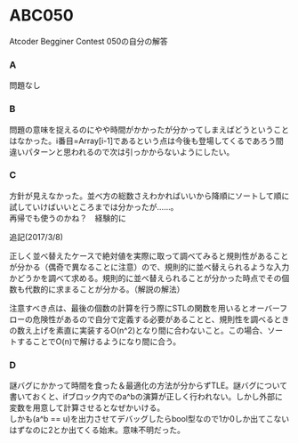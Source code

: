 # ABC050
Atcoder Begginer Contest 050の自分の解答

<h3>A</h3>問題なし
<h3>B</h3>問題の意味を捉えるのにやや時間がかかったが分かってしまえばどうということはなかった。i番目=Array[i-1]であるという点は今後も登場してくるであろう間違いパターンと思われるので次は引っかからないようにしたい。
<h3>C</h3>
方針が見えなかった。並べ方の総数さえわかればいいから降順にソートして順に試していけばいいところまでは分かったが……。<br>再帰でも使うのかね？　経験的に

追記(2017/3/8)

正しく並べ替えたケースで絶対値を実際に取って調べてみると規則性があることが分かる（偶奇で異なることに注意）ので、規則的に並べ替えられるような入力かどうかを調べて求める。規則的に並べ替えられることが分かった時点でその個数も代数的に求まることが分かる。（解説の解法）

注意すべき点は、最後の個数の計算を行う際にSTLの関数を用いるとオーバーフローの危険性があるので自分で定義する必要があることと、規則性を調べるときの数え上げを素直に実装するO(n^2)となり間に合わないこと。この場合、ソートすることでO(n)で解けるようになり間に合う。
<h3>D</h3>
謎バグにかかって時間を食った＆最適化の方法が分からずTLE。謎バグについて書いておくと、ifブロック内でのa^bの演算が正しく行われない。しかし外部に変数を用意して計算させるとなぜかいける。<br>
しかも(a^b == u)を出力させてデバッグしたらbool型なので1か0しか出てこないはずなのに2とか出てくる始末。意味不明だった。
